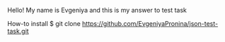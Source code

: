 Hello!
My name is Evgeniya and this is my answer to test task

How-to install
$ git clone https://github.com/EvgeniyaPronina/json-test-task.git

